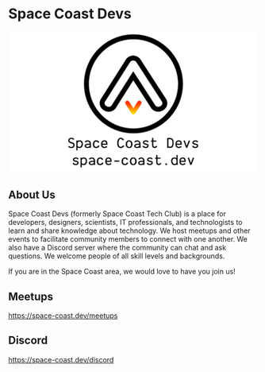 # Space Coast Devs

!['Space Coast Devs Banner'](/src/assets/images/space-coast-devs-meetup-header-v2.png)

## About Us

Space Coast Devs (formerly Space Coast Tech Club) is a place for developers, designers, scientists, IT professionals, and technologists to learn and share knowledge about technology. We host meetups and other events to facilitate community members to connect with one another. We also have a Discord server where the community can chat and ask questions. We welcome people of all skill levels and backgrounds.

If you are in the Space Coast area, we would love to have you join us!

## Meetups

https://space-coast.dev/meetups

## Discord

https://space-coast.dev/discord
